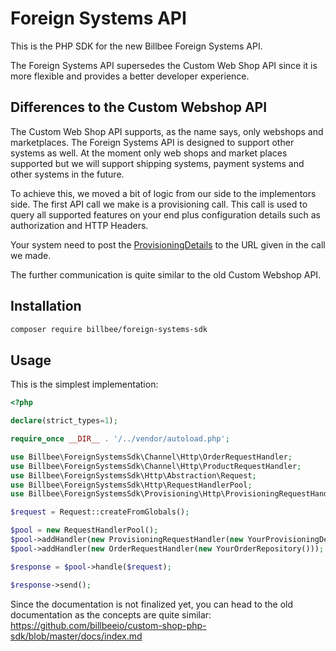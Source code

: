 # Foreign Systems API

This is the PHP SDK for the new Billbee Foreign Systems API.

The Foreign Systems API supersedes the Custom Web Shop API since it is more flexible and provides a better developer 
experience.

## Differences to the Custom Webshop API
The Custom Web Shop API supports, as the name says, only webshops and marketplaces.
The Foreign Systems API is designed to support other systems as well. At the moment only web shops and market places supported
but we will support shipping systems, payment systems and other systems in the future.

To achieve this, we moved a bit of logic from our side to the implementors side. The first API call we make is a provisioning call.
This call is used to query all supported features on your end plus configuration details such as authorization and HTTP Headers. 

Your system need to post the [ProvisioningDetails](./src/Provisioning/Contracts/ProvisioningDetails.php) to the URL given in the call we made.

The further communication is quite similar to the old Custom Webshop API.

## Installation
```bash
composer require billbee/foreign-systems-sdk
```

## Usage
This is the simplest implementation:

```php
<?php

declare(strict_types=1);

require_once __DIR__ . '/../vendor/autoload.php';

use Billbee\ForeignSystemsSdk\Channel\Http\OrderRequestHandler;
use Billbee\ForeignSystemsSdk\Channel\Http\ProductRequestHandler;
use Billbee\ForeignSystemsSdk\Http\Abstraction\Request;
use Billbee\ForeignSystemsSdk\Http\RequestHandlerPool;
use Billbee\ForeignSystemsSdk\Provisioning\Http\ProvisioningRequestHandler;

$request = Request::createFromGlobals();

$pool = new RequestHandlerPool();
$pool->addHandler(new ProvisioningRequestHandler(new YourProvisioningDetailsRepository()));
$pool->addHandler(new OrderRequestHandler(new YourOrderRepository()));

$response = $pool->handle($request);

$response->send();
```

Since the documentation is not finalized yet, you can head to the old documentation as the concepts are quite similar:
https://github.com/billbeeio/custom-shop-php-sdk/blob/master/docs/index.md


